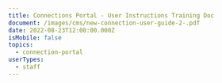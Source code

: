 ```yaml
---
title: Connections Portal - User Instructions Training Doc
document: /images/cms/new-connection-user-guide-2-.pdf
date: 2022-08-23T12:00:00.000Z
isMobile: false
topics:
  - connection-portal
userTypes:
  - staff
---
```


